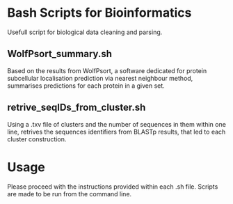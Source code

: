 # Bash Scripts for Bioinformatics
Usefull script for biological data cleaning and parsing.

## WolfPsort_summary.sh
Based on the results from WolfPsort, a software dedicated for protein subcellular localisation prediction via nearest neighbour method, summarises predictions for each protein in a given set.

## retrive_seqIDs_from_cluster.sh
Using a .txv file of clusters and the number of sequences in them within one line, retrives the sequences identifiers from BLASTp results, that led to each cluster construction.

# Usage
Please proceed with the instructions provided within each .sh file. Scripts are made to be run from the command line.
